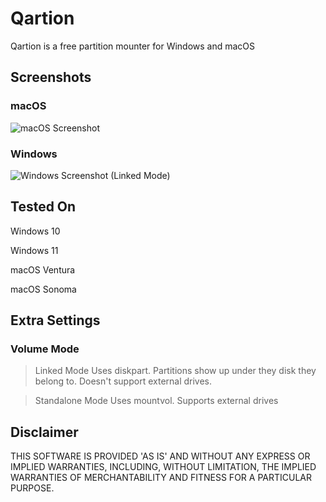 # Qartion
Qartion is a free partition mounter for Windows and macOS

## Screenshots
### macOS
![macOS Screenshot](https://i.imgur.com/6LNmHeQ.png)
### Windows
![Windows Screenshot (Linked Mode)](https://i.imgur.com/1MkWoQa.png)

## Tested On
Windows 10

Windows 11

macOS Ventura

macOS Sonoma

## Extra Settings
### Volume Mode
> Linked Mode
Uses diskpart.
Partitions show up under they disk they belong to.
Doesn't support external drives.

> Standalone Mode
Uses mountvol.
Supports external drives

## Disclaimer
THIS SOFTWARE IS PROVIDED 'AS IS' AND WITHOUT ANY EXPRESS OR IMPLIED WARRANTIES, INCLUDING, WITHOUT LIMITATION, THE IMPLIED WARRANTIES OF MERCHANTABILITY AND FITNESS FOR A PARTICULAR PURPOSE.
